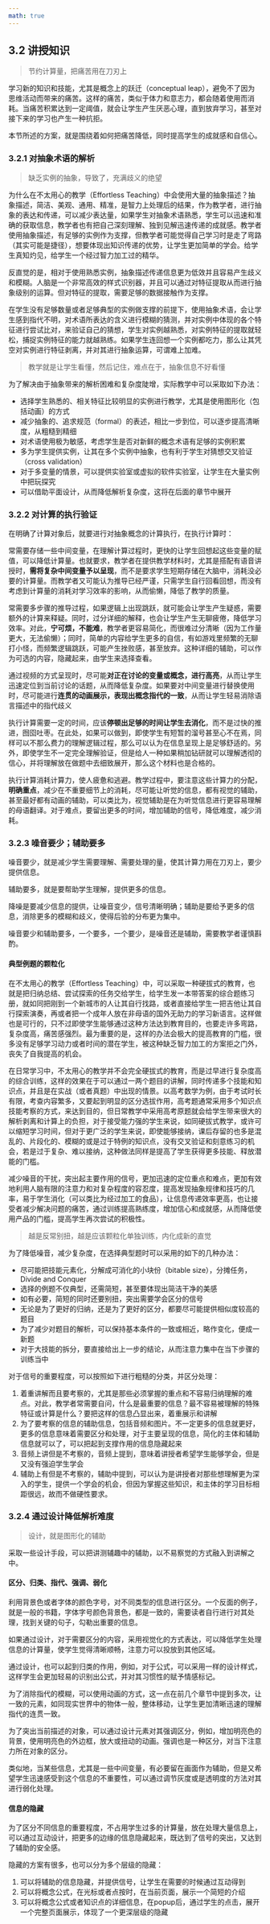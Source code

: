 ```yaml
---
math: true
---
```


## 3.2 讲授知识

> 节约计算量，把痛苦用在刀刃上

学习新的知识和技能，尤其是概念上的跃迁（conceptual leap），避免不了因为思维活动而带来的痛苦。这样的痛苦，类似于体力和意志力，都会随着使用而消耗。当痛苦积累达到一定阈值，就会让学生产生厌恶心理，直到放弃学习，甚至对接下来的学习也产生一种抗拒。

本节所述的方案，就是围绕着如何把痛苦降低，同时提高学生的成就感和自信心。

### 3.2.1 对抽象术语的解析

> 缺乏实例的抽象，导致了，充满歧义的绝望

为什么在不太用心的教学（Effortless Teaching）中会使用大量的抽象描述？抽象描述，简洁、美观、通用、精准，是智力上处理后的结果，作为教学者，进行抽象的表达和传递，可以减少表达量，如果学生对抽象术语熟悉，学生可以迅速和准确的获取信息，教学者也有把自己深刻理解、独到见解迅速传递的成就感。教学者使用抽象描述，有足够的实例作为支撑，但教学者可能觉得自己学习时是走了弯路（其实可能是捷径），想要体现出知识传递的优势，让学生更加简单的学会。给学生真知灼见，给学生一个经过智力加工过的精华。

反直觉的是，相对于使用熟悉实例，抽象描述传递信息更为低效并且容易产生歧义和模糊。人脑是一个非常高效的样式识别器，并且可以通过对特征提取从而进行抽象级别的运算。但对特征的提取，需要足够的数据接触作为支撑。

在学生没有足够数量或者足够典型的实例做支撑的前提下，使用抽象术语，会让学生感到指代不明，对术语所表达的含义进行模糊的猜测，并对实例中体现的各个特征进行尝试比对，来验证自己的猜想，学生对实例越熟悉，对实例特征的提取就轻松，捕捉实例特征的能力就越熟练。如果学生连回想一个实例都吃力，那么让其凭空对实例进行特征剥离，并对其进行抽象运算，可谓难上加难。

> 教学就是让学生看懂，然后记住，难点在于，抽象信息不好看懂

为了解决由于抽象带来的解析困难和复杂度陡增，实际教学中可以采取如下办法：

- 选择学生熟悉的、相关特征比较明显的实例进行教学，尤其是使用图形化（包括动画）的方式
- 减少抽象的、追求规范（formal）的表述，相比一步到位，可以逐步提高清晰度，从粗糙到精细
- 对术语使用极为敏感，考虑学生是否对新鲜的概念术语有足够的实例积累
- 多为学生提供实例，让其在多个实例中抽象，也有利于学生对猜想交叉验证（cross validation）
- 对于多变量的情景，可以提供实验室或虚拟的软件实验室，让学生在大量实例中把玩探究
- 可以借助平面设计，从而降低解析复杂度，这将在后面的章节中展开

### 3.2.2 对计算的执行验证

在明确了计算对象后，就要进行对抽象概念的计算执行，在执行计算时：

常需要存储一些中间变量，在理解计算过程时，更快的让学生回想起这些变量的赋值，可以降低计算量。也就要求，教学者在提供教学材料时，尤其是搭配有语音讲授时，**需将复杂中间变量予以呈现**，而不是要求学生短期存储在大脑中，消耗没必要的计算量。而教学者又可能认为推导已经严谨，只需学生自行回看回想，而没有考虑到计算量的消耗对学习效率的影响，从而偷懒，降低了教学的质量。

常需要多步骤的推导过程，如果逻辑上出现跳跃，就可能会让学生产生疑惑，需要额外的计算来释疑。同时，过分详细的解释，也会让学生产生无聊疲倦，降低学习效率。对此，**宁可烦，不能难**，教学者更容易简化，而很难过分清晰（因为工作量更大，无法偷懒）；同时，简单的内容给学生更多的自信，有如游戏里频繁的无聊打小怪，而频繁逻辑跳跃，可能产生挫败感，甚至放弃。这种详细的辅助，可以作为可选的内容，隐藏起来，由学生来选择查看。

通过视频的方式呈现时，尽可能**对正在讨论的变量或概念，进行高亮**，从而让学生迅速定位到当前讨论的话题，从而降低复杂度。如果要对中间变量进行替换使用时，尽可能进行**连贯的动画展示，表现出概念指代的一致**，从而让学生轻易消除语言描述中的指代歧义

执行计算需要一定的时间，应该**停顿出足够的时间让学生去消化**，而不是过快的推进，囫囵吐枣。在此处，如果可以做到，即使学生有短暂的溜号甚至心不在焉，同样可以不那么费力的理解逻辑过程，那么可以认为在信息呈现上是足够舒适的。另外，即使学生不一定完全理解验证，但是给人一种如果稍加钻研就可以理解透彻的信心，并将理解放在做题中去细致展开，那么这个材料也是合格的。

执行计算消耗计算力，使人疲惫和逃避。教学过程中，要注意这些计算力的分配，**明确重点**，减少在不重要细节上的消耗，尽可能让听觉的信息，都有视觉的辅助，甚至最好都有动画的辅助，可以类比为，视觉辅助是在为听觉信息进行更容易理解的母语翻译。对于难点，要留出更多的时间，增加辅助的信号，降低难度，减少消耗。

### 3.2.3 噪音要少；辅助要多

噪音要少，就是减少学生需要理解、需要处理的量，使其计算力用在刀刃上，要少提供信息。

辅助要多，就是要帮助学生理解，提供更多的信息。

降噪是要减少信息的提供，让噪音变少，信号清晰明确；辅助是要给予更多的信息，消除更多的模糊和歧义，使得后验的分布更为集中。

噪音要少和辅助要多，一个要多，一个要少，是噪音还是辅助，需要教学者谨慎斟酌。

#### 典型例题的颗粒化

在不太用心的教学（Effortless Teaching）中，可以采取一种硬拔式的教育，也就是把归纳总结、尝试探索的任务交给学生，给学生发一本带答案的综合题练习册，就如同把刚到一个新城市的人让其自行找路，或者直接给学生一把吉他让其自行探索演奏，再或者把一个成年人放在非母语的国外无助力的学习新语言。这样做也是可行的，只不过即使学生能够通过这种方法达到教育目的，也要走许多弯路，复杂度高，痛苦感强烈。最为重要的是，这样的办法会极大的提高教育的门槛，很多没有足够学习动力或者时间的潜在学生，被这种缺乏智力加工的方案拒之门外，丧失了自我提高的机会。

在日常学习中，不太用心的教学并不会完全硬拔式的教育，而是过早进行复杂度高的综合训练，这样的效果在于可以通过一两个题目的讲解，同时传递多个技能和知识点，并且是在实战（或者真题）中出现的情景。以高考数学为例，由于考试时长有限，考查内容繁多，又要起到明显的区分选拔作用，高考题通常采用多个知识点技能考察的方式，来达到目的，但日常教学中采用高考原题就会给学生带来很大的解析剥离和计算上的负担，对于接受能力强的学生来说，如同硬拔式教学，或许可以缩短学习时间，但对于更广泛的学生来说，即使能够接纳，课后存留的也多是混乱的、片段化的、模糊的或是过于特例的知识点，没有交叉验证和刻意练习的机会，若是过于复杂、难以接纳，这种做法同样是提高了学生获得更多技能、释放潜能的门槛。

减少噪音的干扰，突出起主要作用的信号，更加迅速的定位重点和难点，更加有效地利用人脑有限的注意力和对复杂程度的容忍度，提高发现抽象规律和技巧的几率，易于学生消化（可以类比为经过加工的食品），让信息传递效率更高，也让接受者减少解决问题的痛苦，通过训练提高熟练度，增加信心和成就感，从而降低使用产品的门槛，提高学生再次尝试的积极性。

> 越是反常别扭，越是应该颗粒化单独训练，内化成新的直觉

为了降低噪音，减少复杂度，在选择典型题时可以采用的如下的几种办法：

- 尽可能把技能元素化，分解成可消化的小块份（bitable size），分摊任务，Divide and Conquer
- 选择的例题不仅典型，还需简短，甚至要体现出简洁干净的美感
- 如有必要，简短的同时还要别扭，突出需要学会区分的信号
- 无论是为了更好的归纳，还是为了更好的区分，都要尽可能提供相似度较高的题目
- 为了减少对题目的解析，可以保持基本条件的一致或相近，略作变化，便成一新题
- 对于大技能的拆分，要直接给出上一步的结论，从而注意力集中在当下步骤的训练当中

对于信号的重要程度，可以按照如下进行粗糙的分类，并区分处理：

1. 着重讲解而且要考察的，尤其是那些必须掌握的重点和不容易归纳理解的难点。对此，教学者常需要自问，什么是最重要的信息？最不容易被理解的特殊特征或计算是什么？要把这样的信息凸显出来，着重展示和讲解
1. 为了要考察的信息的辅助信息，包括音频和图片。不一定更多的信息就更好，更多的信息意味着需要区分和处理，对于主要呈现的信息，简化的主体和辅助信息就可以了，可以把起到支撑作用的信息隐藏起来
1. 音频上讲但是不考察的，音频上提到，意味着讲授者希望学生能够学会，但是又没有强迫学生学会
1. 辅助上有但是不考察的，辅助中提到，可以认为是讲授者对那些想理解更为深入的学生，提供一个学会的机会，但因为掌握这些知识，和主体的学习目标相距很远，故而不做硬性要求。

### 3.2.4 通过设计降低解析难度

> 设计，就是图形化的辅助

采取一些设计手段，可以把讲测辅趣中的辅助，以不易察觉的方式融入到讲解之中。

#### 区分、归类、指代、强调、弱化

利用背景色或者字体的颜色字号，对不同类型的信息进行区分。一个反面的例子，就是一般的书籍，字体字号颜色背景色，都是一致的，需要读者自行进行对其处理，找到关键的句子，勾勒出重要的信息。

如果通过设计，对于需要区分的内容，采用视觉化的方式表达，可以降低学生处理信息的计算量，使学生觉得清晰顺畅，注意力可以投放到其他区域。

通过设计，也可以起到归类的作用，例如，对于公式，可以采用一样的设计样式，这样学生会更加轻易的识别出公式，并对其习惯性的赋予情感标记。

为了消除指代的模糊，可以使用动画的方式，这一点在前几个章节中提到多次，让一致的元素，如同现实世界中的物体一般，整体移动，让学生更加清晰迅速的理解指代的连贯一致。

为了突出当前描述的对象，可以通过设计元素对其强调区分，例如，增加明亮色的背景，使用明亮色的外边框，放大或扭动的动画。强调也是一种区分，对当下注意力所在对象的区分。

类似地，当某些信息，尤其是一些中间变量，有必要留在画面作为辅助，但是又希望学生迅速感受到这个信息的不重要性，可以通过调节灰度或是透明度的方法对其进行弱化处理。

#### 信息的隐藏

为了区分不同信息的重要程度，不占用学生过多的计算量，放在处理大量信息上，可以通过互动设计，把更多的边缘的信息隐藏起来，既达到了信号的突出，又达到了辅助的安全感。

隐藏的方案有很多，也可以分为多个层级的隐藏：

1. 可以将辅助的信息隐藏，并提供信号，让学生在需要的时候通过互动得到
1. 可以将概念公式，在光标或者点按时，在当前页面，展示一个简短的介绍
1. 可以将概念公式或者知识点的详细信息，在popup后，通过学生的点击，展开一个完整页面展示，体现了一个更深层级的隐藏